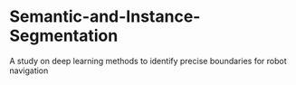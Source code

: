 # Semantic-and-Instance-Segmentation
A study on deep learning methods to identify precise boundaries for robot navigation
